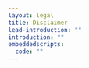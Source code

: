 ```yaml
---
layout: legal
title: Disclaimer
lead-introduction: ""
introduction: ""
embeddedscripts:
  code: ""
---
```

<div id="disclaimer" data-policy-key="YW1aNE1VNXlhbUZ1UlVOT2RsRTlQUT09" data-extra="h-align=left&h-depth=3&no-title=true&table-style=accordion" > </div><script src="https://app.termageddon.com/js/termageddon.js"></script>